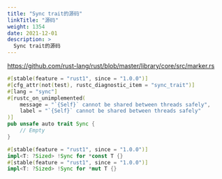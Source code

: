 ```yaml
---
title: "Sync trait的源码"
linkTitle: "源码"
weight: 1354
date: 2021-12-01
description: >
  Sync trait的源码
---
```


https://github.com/rust-lang/rust/blob/master/library/core/src/marker.rs

```rust
#[stable(feature = "rust1", since = "1.0.0")]
#[cfg_attr(not(test), rustc_diagnostic_item = "sync_trait")]
#[lang = "sync"]
#[rustc_on_unimplemented(
    message = "`{Self}` cannot be shared between threads safely",
    label = "`{Self}` cannot be shared between threads safely"
)]
pub unsafe auto trait Sync {
    // Empty
}

#[stable(feature = "rust1", since = "1.0.0")]
impl<T: ?Sized> !Sync for *const T {}
#[stable(feature = "rust1", since = "1.0.0")]
impl<T: ?Sized> !Sync for *mut T {}
```



